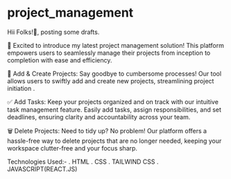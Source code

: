 # project_management

Hii Folks!👋, posting some drafts.

🚀 Excited to introduce my latest project management solution! This platform empowers users to seamlessly manage their projects from inception to completion with ease and efficiency.

📝 Add & Create Projects: Say goodbye to cumbersome processes! Our tool allows users to swiftly add and create new projects, streamlining project initiation .

✅ Add Tasks: Keep your projects organized and on track with our intuitive task management feature. Easily add tasks, assign responsibilities, and set deadlines, ensuring clarity and accountability across your team.

🗑️ Delete Projects: Need to tidy up? No problem! Our platform offers a hassle-free way to delete projects that are no longer needed, keeping your workspace clutter-free and your focus sharp.

Technologies Used:-
. HTML
. CSS
. TAILWIND CSS
. JAVASCRIPT(REACT.JS)
